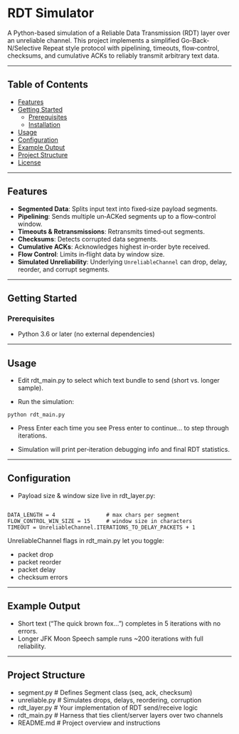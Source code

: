 # RDT Simulator

A Python-based simulation of a Reliable Data Transmission (RDT) layer over an unreliable channel. This project implements a simplified Go-Back-N/Selective Repeat style protocol with pipelining, timeouts, flow‐control, checksums, and cumulative ACKs to reliably transmit arbitrary text data.

---

## Table of Contents

- [Features](#features)  
- [Getting Started](#getting-started)  
  - [Prerequisites](#prerequisites)  
  - [Installation](#installation)  
- [Usage](#usage)  
- [Configuration](#configuration)  
- [Example Output](#example-output)  
- [Project Structure](#project-structure)  
- [License](#license)  

---

## Features

- **Segmented Data**: Splits input text into fixed‐size payload segments.  
- **Pipelining**: Sends multiple un‐ACKed segments up to a flow‐control window.  
- **Timeouts & Retransmissions**: Retransmits timed‐out segments.  
- **Checksums**: Detects corrupted data segments.  
- **Cumulative ACKs**: Acknowledges highest in‐order byte received.  
- **Flow Control**: Limits in‐flight data by window size.  
- **Simulated Unreliability**: Underlying `UnreliableChannel` can drop, delay, reorder, and corrupt segments.

---

## Getting Started

### Prerequisites

- Python 3.6 or later (no external dependencies)

---

## Usage

- Edit rdt_main.py to select which text bundle to send (short vs. longer sample).

- Run the simulation:

```
python rdt_main.py

```

- Press Enter each time you see Press enter to continue... to step through iterations.

- Simulation will print per‐iteration debugging info and final RDT statistics.

---

## Configuration

- Payload size & window size live in rdt_layer.py:

```

DATA_LENGTH = 4                # max chars per segment
FLOW_CONTROL_WIN_SIZE = 15     # window size in characters
TIMEOUT = UnreliableChannel.ITERATIONS_TO_DELAY_PACKETS + 1

```

UnreliableChannel flags in rdt_main.py let you toggle:

- packet drop
- packet reorder
- packet delay
- checksum errors

---

## Example Output
- Short text (“The quick brown fox…”) completes in 5 iterations with no errors.
- Longer JFK Moon Speech sample runs ~200 iterations with full reliability.

---

## Project Structure

- segment.py           # Defines Segment class (seq, ack, checksum)
- unreliable.py        # Simulates drops, delays, reordering, corruption
- rdt_layer.py         # Your implementation of RDT send/receive logic
- rdt_main.py          # Harness that ties client/server layers over two channels
- README.md            # Project overview and instructions


